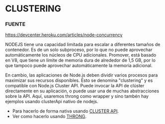 # CLUSTERING

### FUENTE
https://devcenter.heroku.com/articles/node-concurrency

NODEJS tiene una capacidad limitada para escalar a diferentes tamaños de contenedor. Es de un solo subproceso, por lo que no puede aprovechar automáticamente los núcleos de CPU adicionales. Promover,
está basado en V8, que tiene un límite de memoria dura de alrededor de 1,5 GB, por lo que tampoco puede aprovechar automáticamente la memoria adicional.

En cambio, las aplicaciones de Node.js deben dividir varios procesos para maximizar sus recursos disponibles. Esto se denomina "clustering" y es compatible con Node.js
Cluster API. Puede invocar la API de clúster directamente en su aplicación, o puede usar una de muchas abstracciones sobre la API. Aquí, usaremos throng como wrapper y sino tambén hay ejemplos usando clusterApi nativo de nodejs.

[THRONG]:https://github.com/damiancipolat/NodeJS-Concurrencia-Paralelismo/tree/master/cluster/thong

[CLUSTER API]:https://github.com/damiancipolat/NodeJS-Concurrencia-Paralelismo/tree/master/cluster/clusterApi

- Para hacerlo de forma nativa usando [CLUSTER API].
- Ver como hacerlo usando [THRONG].
